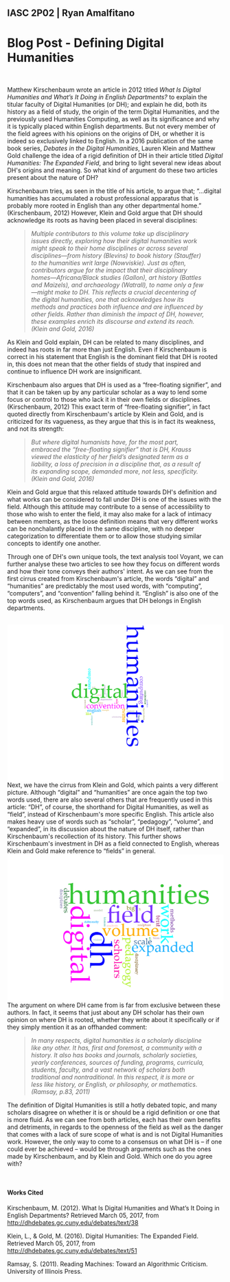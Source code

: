<br />

<h2>IASC 2P02 | Ryan Amalfitano</h2>

<h1>Blog Post - Defining Digital Humanities</h1>

<br />

Matthew Kirschenbaum wrote an article in 2012 titled <em>What Is Digital Humanities and What’s It Doing in English Departments?</em> to explain the titular faculty of Digital Humanities (or DH); and explain he did, both its history as a field of study, the origin of the term Digital Humanities, and the previously used Humanities Computing, as well as its significance and why it is typically placed within English departments. But not every member of the field agrees with his opinions on the origins of DH, or whether it is indeed so exclusively linked to English. In a 2016 publication of the same book series, <em>Debates in the Digital Humanities</em>, Lauren Klein and Matthew Gold challenge the idea of a rigid definition of DH in their article titled <em>Digital Humanities: The Expanded Field</em>, and bring to light several new ideas about DH's origins and meaning. So what kind of argument do these two articles present about the nature of DH?

Kirschenbaum tries, as seen in the title of his article, to argue that; “...digital humanities has accumulated a robust professional apparatus that is probably more rooted in English than any other departmental home.” (Kirschenbaum, 2012) However, Klein and Gold argue that DH should acknowledge its roots as having been placed in several disciplines: 

<blockquote>Multiple contributors to this volume take up disciplinary issues directly, exploring how their digital humanities work might speak to their home disciplines or across several disciplines—from history (Blevins) to book history (Stauffer) to the humanities writ large (Nowviskie). Just as often, contributors argue for the impact that their disciplinary homes—Africana/Black studies (Gallon), art history (Battles and Maizels), and archaeology (Watrall), to name only a few—might make to DH. This reflects a crucial decentering of the digital humanities, one that acknowledges how its methods and practices both influence and are influenced by other fields. Rather than diminish the impact of DH, however, these examples enrich its discourse and extend its reach. (Klein and Gold, 2016)</blockquote>

As Klein and Gold explain, DH can be related to many disciplines, and indeed has roots in far more than just English. Even if Kirschenbaum is correct in his statement that English is the dominant field that DH is rooted in, this does not mean that the other fields of study that inspired and continue to influence DH work are insignificant.

Kirschenbaum also argues that DH is used as a “free-floating signifier”, and that it can be taken up by any particular scholar as a way to lend some focus or control to those who lack it in their own fields or disciplines. (Kirschenbaum, 2012) This exact term of “free-floating signifier”, in fact quoted directly from Kirschenbaum's article by Klein and Gold, and is criticized for its vagueness, as they argue that this is in fact its weakness, and not its strength:

<blockquote>But where digital humanists have, for the most part, embraced the “free-floating signifier” that is DH, Krauss viewed the elasticity of her field’s designated term as a liability, a loss of precision in a discipline that, as a result of its expanding scope, demanded more, not less, specificity. (Klein and Gold, 2016)</blockquote>

Klein and Gold argue that this relaxed attitude towards DH's definition and what works can be considered to fall under DH is one of the issues with the field. Although this attitude may contribute to a sense of accessibility to those who wish to enter the field, it may also make for a lack of intimacy between members, as the loose definition means that very different works can be nonchalantly placed in the same discipline, with no deeper categorization to differentiate them or to allow those studying similar concepts to identify one another.

Through one of DH's own unique tools, the text analysis tool Voyant, we can further analyse these two articles to see how they focus on different words and how their tone conveys their authors' intent. As we can see from the first cirrus created from Kirschenbaum's article, the words “digital” and “humanities” are predictably the most used words, with “computing”, “computers”, and “convention” falling behind it. “English” is also one of the top words used, as Kirschenbaum argues that DH belongs in English departments.

<br />

<img alt="Kirschenbaum Cirrus" src="cirrus-kirschenbaum.png" />
Next, we have the cirrus from Klein and Gold, which paints a very different picture. Although “digital” and “humanities” are once again the top two words used, there are also several others that are frequently used in this article: “DH”, of course, the shorthand for Digital Humanities, as well as “field”, instead of Kirschenbaum's more specific English. This article also makes heavy use of words such as “scholar”, “pedagogy”, “volume”, and “expanded”, in its discussion about the nature of DH itself, rather than Kirschenbaum's recollection of its history. This further shows Kirschenbaum's investment in DH as a field connected to English, whereas Klein and Gold make reference to “fields” in general.
<img alt="Klien/Gold Cirrus" src="cirrus-klien-gold.png" />
The argument on where DH came from is far from exclusive between these authors. In fact, it seems that just about any DH scholar has their own opinion on where DH is rooted, whether they write about it specifically or if they simply mention it as an offhanded comment:

<blockquote>In many respects, digital humanities is a scholarly discipline like any other. It has, first and foremost, a community with a history. It also has books and journals, scholarly societies, yearly conferences, sources of funding, programs, curricula, students, faculty, and a vast network of scholars both traditional and nontraditional. In this respect, it is more or less like history, or English, or philosophy, or mathematics.  (Ramsay, p.83, 2011)</blockquote>

The definition of Digital Humanities is still a hotly debated topic, and many scholars disagree on whether it is or should be a rigid definition or one that is more fluid. As we can see from both articles, each has their own benefits and detriments, in regards to the openness of the field as well as the danger that comes with a lack of sure scope of what is and is not Digital Humanities work. However, the only way to come to a consensus on what DH is – if one could ever be achieved – would be through arguments such as the ones made by Kirschenbaum, and by Klein and Gold. Which one do you agree with?

<br />

<h4>Works Cited</h4>

Kirschenbaum, M. (2012). What Is Digital Humanities and What’s It Doing in English Departments? Retrieved March 05, 2017, from http://dhdebates.gc.cuny.edu/debates/text/38

Klein, L., & Gold, M. (2016). Digital Humanities: The Expanded Field. Retrieved March 05, 2017, from http://dhdebates.gc.cuny.edu/debates/text/51

Ramsay, S. (2011). Reading Machines: Toward an Algorithmic Criticism. University of Illinois Press.

<br />

<style>
    img { display: block; margin: auto; }
    blockquote {
        -webkit-margin-before: 1em !important;
        -webkit-margin-after: 1em !important;
        -webkit-margin-start: 40px !important;
        -webkit-margin-end: 40px !important;
        font-style: italic !important;
    }
</style>
